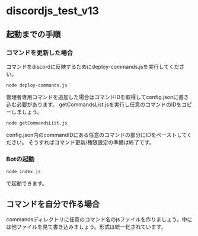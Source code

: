 # discordjs_test_v13
## 起動までの手順
### コマンドを更新した場合
コマンドをdiscordに反映するためにdeploy-commands.jsを実行してください。
```
node deploy-commands.js
```
管理者専用コマンドを追加した場合はコマンドIDを取得してconfig.jsonに書き込む必要があります。
getCommandsList.jsを実行し任意のコマンドのIDをコピーしましょう。
```
node getCommandsList.js
```
config.json内のcommandIDにある任意のコマンドの部分にIDをペーストしてください。
そうすればコマンド更新/権限設定の準備は終了です。
### Botの起動
```
node index.js
```
で起動できます。
## コマンドを自分で作る場合
commandsディレクトリに任意のコマンド名のjsファイルを作りましょう。中には他ファイルを見て書き込みましょう。形式は統一化されています。
